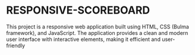# RESPONSIVE-SCOREBOARD
This project is a responsive web application built using HTML, CSS (Bulma framework), and JavaScript. The application provides a clean and modern user interface with interactive elements, making it efficient and user-friendly
